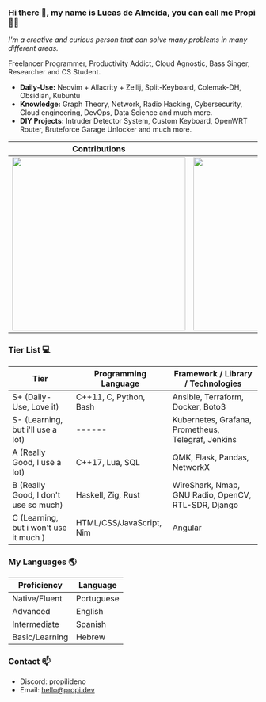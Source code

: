 ### Hi there 👋, my name is **Lucas de Almeida**, you can call me **Propi** :scientist:
*I'm a creative and curious person that can solve many problems in many different areas.*

Freelancer Programmer, Productivity Addict, Cloud Agnostic, Bass Singer, Researcher and CS Student.

- **Daily-Use:** Neovim + Allacrity + Zellij, Split-Keyboard, Colemak-DH, Obsidian, Kubuntu
- **Knowledge:** Graph Theory, Network, Radio Hacking, Cybersecurity, Cloud engineering, DevOps, Data Science and much more.
- **DIY Projects:** Intruder Detector System, Custom Keyboard, OpenWRT Router, Bruteforce Garage Unlocker and much more.

| Contributions | Keyboard | Certifications |
| :------: | :------: | :-----: |
| <img src="https://streak-stats.demolab.com?user=propilideno&theme=merko&mode=weekly&card_width=350" width="350"> | <img src="https://user-images.githubusercontent.com/105776775/236694629-26b8b07f-0181-4f6c-94b6-84d746762348.gif" width="350"> | ![Ícone 1](https://images.credly.com/size/100x100/images/00634f82-b07f-4bbd-a6bb-53de397fc3a6/image.png)<br>![Ícone 2](https://images.credly.com/size/100x100/images/0e284c3f-5164-4b21-8660-0d84737941bc/image.png) |




### Tier List :computer:
| Tier | Programming Language | Framework / Library / Technologies |
| ---- | -------------------- | --------- |
| S+ (Daily-Use, Love it) | C++11, C, Python, Bash | Ansible, Terraform, Docker, Boto3 |
| S- (Learning, but i'll use a lot) | ------ | Kubernetes, Grafana, Prometheus, Telegraf, Jenkins |
| A (Really Good, I use a lot) | C++17, Lua, SQL | QMK, Flask, Pandas, NetworkX |
| B (Really Good, I don't use so much) | Haskell, Zig, Rust | WireShark, Nmap, GNU Radio, OpenCV, RTL-SDR, Django |
| C (Learning, but i won't use it much ) | HTML/CSS/JavaScript, Nim | Angular |

### My Languages :earth_americas:
| Proficiency | Language |
| ----------- | -------- |
| Native/Fluent | Portuguese |
| Advanced | English |
| Intermediate | Spanish |
| Basic/Learning | Hebrew |

### Contact 📫
- Discord: propilideno
- Email: hello@propi.dev
